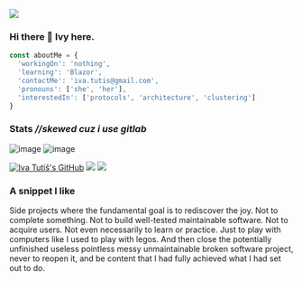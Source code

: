 ![](https://komarev.com/ghpvc/?username=ivatutis&color=orange)

### Hi there 👋 Ivy here.

```js
const aboutMe = {
  'workingOn': 'nothing',
  'learning': 'Blazor',
  'contactMe': 'iva.tutis@gmail.com',
  'pronouns': ['she', 'her'],
  'interestedIn': ['protocols', 'architecture', 'clustering']
}
```

### Stats         *//skewed cuz i use gitlab*

![image](https://github-readme-stats.vercel.app/api?username=ivatutis&count_private=1&theme=radical)
![image](https://github-readme-stats.vercel.app/api/top-langs/?username=ivatutis&layout=compact)

[![Iva Tutiš's GitHub](https://img.shields.io/badge/-@ivatutis-%23181717?style=flat-square&logo=github)](https://ivatutis.github.io/)
[![](https://vistr.dev/badge?repo=ivatutis.ivatutis&corners=square)](https://github.com/IvaTutis/vistr.dev)
[![](https://img.shields.io/github/stars/ivatutis?style=social)](https://github.com/IvaTutis?tab=repositories)


### A snippet I like

Side projects where the fundamental goal is to rediscover the joy. Not to complete something. Not to build well-tested maintainable software. Not to acquire users. Not even necessarily to learn or practice.
Just to play with computers like I used to play with legos. And then close the potentially unfinished useless pointless messy unmaintainable broken software project, never to reopen it, and be content that I had fully achieved what I had set out to do.
